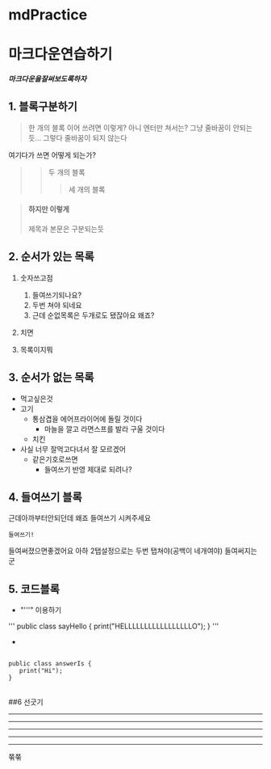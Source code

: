 # mdPractice

# 마크다운연습하기
##### 마크다운을잘써보도록하자

## 1. 블록구분하기
> 한 개의 블록
> 이어 쓰려면 이렇게? 
> 아니 엔터만 쳐서는? 그냥 줄바꿈이 안되는듯...
그렇다 줄바꿈이 되지 않는다

여기다가 쓰면 어떻게 되는가?
> > 두 개의 블록
> > > 세 개의 블록


> #### 하지만 이렇게 
> 제목과 본문은 구분되는듯

## 2. 순서가 있는 목록
1. 숫자쓰고점

   1. 들여쓰기되나요?
   2. 두번 쳐야 되네요
   3. 근데 순없목록은 두개로도 됐잖아요 왜죠?

2. 치면
3. 목록이지뭐


## 3. 순서가 없는 목록
* 먹고싶은것
* 고기
  - 통삼겹을 에어프라이어에 돌릴 것이다
    + 마늘을 깔고 라면스프를 발라 구울 것이다
  - 치킨
* 사실 너무 잘먹고다녀서 잘 모르겠어
   * 같은기호로쓰면
      * 들여쓰기 반영 제대로 되려나?
      

## 4. 들여쓰기 블록

근데아까부터안되던데 왜죠
들여쓰기 시켜주세요

    들여쓰기!
  
들여써졌으면좋겠어요
아하 2탭설정으로는 두번 탭쳐야(공백이 네개여야) 들여써지는군

## 5. 코드블록

* "'''" 이용하기

'''
public class sayHello {
   print("HELLLLLLLLLLLLLLLLLO");
}
'''

* <pre><code> </code></pre>

<pre>
<code>
public class answerIs {
   print("Hi");
}
</code>
</pre>


##6 선긋기

* * *
***
*****
- - - 
----------------------------------------
쭊쭊


